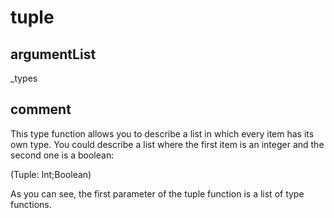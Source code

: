 # tuple
## argumentList
_types
## comment

This type function allows you to describe a list in which every item has its own type.
You could describe a list where the first item is an integer and the second one is a boolean:

(Tuple: Int;Boolean)

As you can see, the first parameter of the tuple function is a list of type functions.
